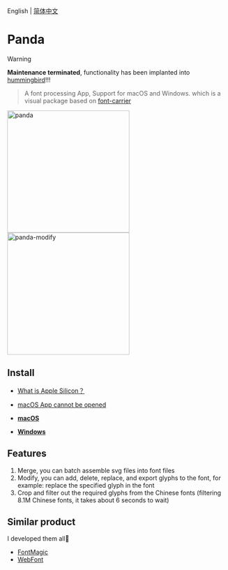 English | [简体中文](./README-zh-CN.md)

# Panda

> [!WARNING]
> **Maintenance terminated**, functionality has been implanted into [hummingbird](https://github.com/leibnizli/hummingbird)!!!

> A font processing App, Support for macOS and Windows. which is a visual package based on <a href="https://github.com/purplebamboo/font-carrier">font-carrier</a>

<img alt="panda" width="280" src="https://github.com/leibnizli/panda/assets/1193966/5abe092c-8cb1-4dc7-af4d-14beff7a9676"><img alt="panda-modify" width="280" src="https://github.com/leibnizli/panda/assets/1193966/9330149f-3faf-46ff-80d0-6096d4aadba1">

## Install

* [What is Apple Silicon？](https://arayofsunshine.dev/blog/apple-silicon)
* [macOS App cannot be opened](https://arayofsunshine.dev/blog/macos-app-cannot-be-opened)

* <a href="https://github.com/leibnizli/panda/releases">**macOS**</a>
* <a href="https://github.com/leibnizli/panda/releases">**Windows**</a>
## Features

1. Merge, you can batch assemble svg files into font files
2. Modify, you can add, delete, replace, and export glyphs to the font, for example: replace the specified glyph in the font
3. Crop and filter out the required glyphs from the Chinese fonts (filtering 8.1M Chinese fonts, it takes about 6 seconds to wait)


## Similar product

I developed them all🤣

* <a href="https://github.com/leibnizli/FontMagic">FontMagic</a>
* <a href="https://github.com/leibnizli/WebFont">WebFont</a>





